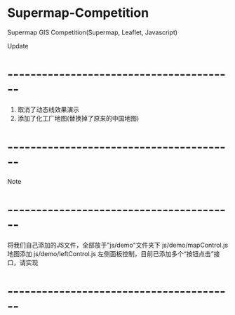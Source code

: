 # Supermap-Competition
Supermap GIS Competition(Supermap, Leaflet, Javascript)

Update
# ----------------------------------------
1.  取消了动态线效果演示
2.  添加了化工厂地图(替换掉了原来的中国地图)
# ----------------------------------------

Note
# ----------------------------------------
将我们自己添加的JS文件，全部放于"js/demo"文件夹下
js/demo/mapControl.js   地图添加
js/demo/leftControl.js  左侧面板控制，目前已添加多个“按钮点击”接口，请实现
# ----------------------------------------
